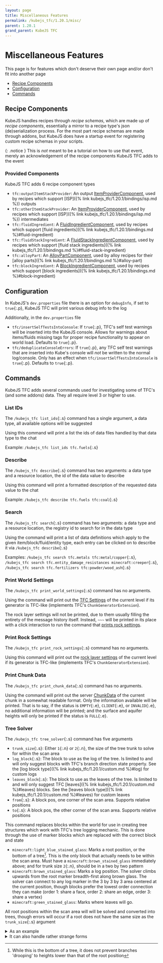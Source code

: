 ```yaml
---
layout: page
title: Miscellaneous Features
permalink: /kubejs_tfc/1.20.1/misc/
parent: 1.20.1
grand_parent: KubeJS TFC
---
```


# Miscellaneous Features

This page is for features which don't deserve their own page and/or don't fit into another page

- [Recipe Components](#recipe-components)
- [Configuration](#configuration)
- [Commands](#commands)

## Recipe Components

KubeJS handles recipes through *recipe schemas*, which are made up of *recipe components*, essentially a mirror to a recipe type's json (de)serialization process. For the most part recipe schemas are made through addons, but KubeJS does have a startup event for registering custom recipe schemas in your scripts.

{: .notice }
This is *not* meant to be a tutorial on how to use that event, merely an acknowledgement of the recipe components KubeJS TFC adds to the event

### Provided Components

KubeJS TFC adds 6 recipe component types

- `tfc:outputItemStackProvider`: An output [ItemProviderComponent](https://github.com/Notenoughmail/KubeJS-TFC/blob/1.20.1/src/main/java/com/notenoughmail/kubejs_tfc/recipe/component/ItemProviderComponent.java), used by recipes which support [ISP]({% link kubejs_tfc/1.20.1/bindings/isp.md %}) outputs
- `tfc:otherItemStackProvider`: An [ItemProviderComponent](https://github.com/Notenoughmail/KubeJS-TFC/blob/1.20.1/src/main/java/com/notenoughmail/kubejs_tfc/recipe/component/ItemProviderComponent.java), used by recipes which support [ISP]({% link kubejs_tfc/1.20.1/bindings/isp.md %}) intermediates
- `tfc:fluidIngredient`: A [FluidIngredientComponent](https://github.com/Notenoughmail/KubeJS-TFC/blob/1.20.1/src/main/java/com/notenoughmail/kubejs_tfc/recipe/component/FluidIngredientComponent.java), used by recipes which support [fluid ingredients]({% link kubejs_tfc/1.20.1/bindings.md %}#fluid-ingredient)
- `tfc:fluidStackIngredient`: A [FluidStackIngredientComponent](https://github.com/Notenoughmail/KubeJS-TFC/blob/1.20.1/src/main/java/com/notenoughmail/kubejs_tfc/recipe/component/FluidIngredientComponent.java), used by recipes which support [fluid stack ingredients]({% link kubejs_tfc/1.20.1/bindings.md %}#fluid-stack-ingredient)
- `tfc:alloyPart`: An [AlloyPartComponent](https://github.com/Notenoughmail/KubeJS-TFC/blob/1.20.1/src/main/java/com/notenoughmail/kubejs_tfc/recipe/component/AlloyPartComponent.java), used by alloy recipes for their [alloy parts]({% link kubejs_tfc/1.20.1/bindings.md %}#alloy-part)
- `tfc:blockIngredient`: A [BlockIngredientComponent](https://github.com/Notenoughmail/KubeJS-TFC/blob/1.20.1/src/main/java/com/notenoughmail/kubejs_tfc/recipe/component/BlockIngredientComponent.java), used by recipes which support [block ingredients]({% link kubejs_tfc/1.20.1/bindings.md %}#block-ingredient)

## Configuration

In KubeJS's `dev.properties` file there is an option for `debugInfo`, if set to `true`{:.p}, KubeJS TFC will print various debug info to the log

Additionally, in the `dev.properties` file

- `tfc/insertSelfTestsIntoConsole`: If `true`{:.p}, TFC's self test warnings will be inserted into the KubeJS console. Allows for warnings about items/fluids missing tags for proper recipe functionality to appear on world load. Defaults to `true`{:.p}.
- `tfc/deduplicateConsoleErrors`: If `true`{:.p}, any TFC self test warnings that are inserted into Kube's console will *not* be written to the normal log/console. Only has an effect when `tfc/insertSelfTestsIntoConsole` is `true`{:.p}. Defaults to `true`{:.p}.

## Commands

KubeJS TFC adds several commands used for investigating some of TFC's (and some addons) data. They all require level 3 or higher to use.

### List IDs

The `/kubejs_tfc list_ids`{:.s} command has a single argument, a data type, all available options will be suggested

Using this command will print a list the ids of data files handled by that data type to the chat

Example: `/kubejs_tfc list_ids tfc.fuels`{:.s}

### Describe

The `/kubejs_tfc describe`{:.s} command has two arguments: a data type and a resource location, the id of the data value to describe

Using this command will print a formatted description of the requested data value to the chat

Example: `/kubejs_tfc describe tfc.fuels tfc:coal`{:.s}

### Search

The `/kubejs_tfc search`{:.s} command has two arguments: a data type and a resource location, the registry id to search for in the data type

Using the command will print a list of data definitions which apply to the given item/block/fluid/entity type, each entry can be clicked on to describe it via `/kubejs_tfc describe`{:.s}

Examples: `/kubejs_tfc search tfc.metals tfc:metal/copper`{:.s}, `/kubejs_tfc search tfc.entity_damage_resistances minecraft:creeper`{:.s}, `/kubejs_tfc search tfc.fertilizers tfc:powder/wood_ash`{:.s}

### Print World Settings

The `/kubejs_tfc print_world_settings`{:.s} command has no arguments.

Using the command will print out the [TFC Settings](https://terrafirmacraft.github.io/Documentation/1.20.x/worldgen/world-preset/) of the current level if its generator is TFC-like (implements TFC's `ChunkGeneratorExtension`).

The rock layer settings will not be printed, due to them usually filling the entirety of the message history itself. Instead, `~~~` will be printed in its place with a click interaction to run the command that [prints rock settings](#print-rock-settings).

### Print Rock Settings

The `/kubejs_tfc print_rock_settings`{:.s} command has no arguments.

Using this command will print out the [rock layer settings](https://terrafirmacraft.github.io/Documentation/1.20.x/worldgen/world-preset/#rock-layer-settings) of the current level if its generator is TFC-like (implements TFC's `ChunkGeneratorExtension`).

### Print Chunk Data

The `/kubejs_tfc print_chunk_data`{:.s} command has no arguments.

Using the command will print out the server [ChunkData](https://github.com/TerraFirmaCraft/TerraFirmaCraft/blob/1.20.x/src/main/java/net/dries007/tfc/world/chunkdata/ChunkData.java) of the current chunk in a somewhat readable format. Only the information available will be printed. That is to say, if the status is `EMPTY`{:.e}, `CLIENT`{:.e}, or `INVALID`{:.e}, no additional information will be printed; and the surface and aquifer heights will only be printed if the status is `FULL`{:.e}.

### Tree Solver

The `/kubejs_tfc tree_solver`{:.s} command has five arguments

- `trunk_size`{:.s}: Either `1`{:.n} or `2`{:.n}, the size of the tree trunk to solve for within the scan area
- `log_block`{:.s}: The block to use as the log of the tree. Is limited to and will only suggest blocks with TFC's branch direction state property. See the [log block type]({% link kubejs_tfc/1.20.1/custom.md %}#log) for custom logs
- `leaves_block`{:.s}: The block to use as the leaves of the tree. Is limited to and will only suggest TFC [leaves]({% link kubejs_tfc/1.20.1/custom.md %}#leaves) blocks. See the [leaves block type]({% link kubejs_tfc/1.20.1/custom.md %}#leaves) for custom leaves
- `from`{:.s}: A block pos, one corner of the scan area. Supports relative positions
- `to`{:.s}: A block pos, the other corner of the scan area. Supports relative positions

This command replaces blocks within the world for use in creating tree structures which work with TFC's tree logging mechanic. This is done through the use of marker blocks which are replaced with the correct block and state

- `minecraft:light_blue_stained_glass`: Marks a root position, or the bottom of a tree[^1]. This is the only block that actually needs to be within the scan area. Must have a `minecraft:brown_stained_glass` immediately above; and for trunk size `2`{:.n}, should be in a two by two pattern
- `minecraft:brown_stained_glass`: Marks a log position. The solver climbs upwards from the root marker breadth-first along brown glass. The solver can connect to any log marker in the 3 by 3 by 3 area centered at the current position, though blocks prefer the lowest order connection they can make (order 1: share a face, order 2: share an edge, order 3: share a vertex)
- `minecraft:green_stained_glass`: Marks where leaves will go.

[^1]: While this is the bottom of a tree, it does not prevent branches 'drooping' to heights lower than that of the root position

All root positions within the scan area will will be solved and converted into trees, though errors will occur if a root does not have the same size as the `trunk_size`{:.s} argument

<details>
    <summary>As an example</summary>
    <img src="/assets/images/kjs_tfc/tree_solver/pre_solve.png" alt="A tree template using the marker blocks. The tree solver command is typed in the chat box" class="center-image">
    <img src="/assets/images/kjs_tfc/tree_solver/post_solve.png" alt="A tree, as solved fro mthe template in the previous image" class="center-image">
</details>

<details>
    <summary>It can also handle rather strange forms</summary>
    <img src="/assets/images/kjs_tfc/tree_solver/pre_solve_dumb.png" alt="A tree template, though the log markers are in a large brick form" class="center-image">
    <img src="/assets/images/kjs_tfc/tree_solver/post_solve_dumb.png" alt="The solved tree of the previous template." class="center-image">
</details>
